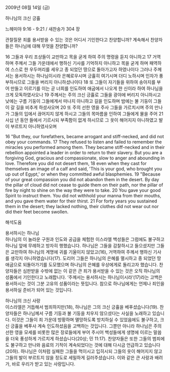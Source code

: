 2009년 08월 14일 (금)

하나님의 크신 긍휼



느헤미야 9:16 - 9:21 / 새찬송가 304 장


관찰질문
죄를 용서받을 수 있는 것은 어디서 기인한다고 찬양합니까?
계속해서 찬양자들은 하나님에 대해 무엇을 찬양합니까?

16 그들과 우리 조상들이 교만하고 목을 굳게 하여 주의 명령을 듣지 아니하고 17 거역하며 주께서 그들 가운데에서 행하신 기사를 기억하지 아니하고 목을 굳게 하며 패역하여 스스로 한 우두머리를 세우고 종 되었던 땅으로 돌아가고자 하였나이다 그러나 주께서는 용서하시는 하나님이시라 은혜로우시며 긍휼히 여기시며 더디 노하시며 인자가 풍부하시므로 그들을 버리지 아니하셨나이다 18 또 그들이 자기들을 위하여 송아지를 부어 만들고 이르기를 이는 곧 너희를 인도하여 애굽에서 나오게 한 신이라 하여 하나님을 크게 모독하였사오나 19 주께서는 주의 크신 긍휼로 그들을 광야에 버리지 아니하시고 낮에는 구름 기둥이 그들에게서 떠나지 아니하고 길을 인도하며 밤에는 불 기둥이 그들이 갈 길을 비추게 하셨사오며 20 또 주의 선한 영을 주사 그들을 가르치시며 주의 만나가 그들의 입에서 끊어지지 않게 하시고 그들의 목마름을 인하여 그들에게 물을 주어 21 사십 년 동안 들에서 기르시되 부족함이 없게 하시므로 그 옷이 해어지지 아니하였고 발이 부르트지 아니하였사오며  

16 "But they, our forefathers, became arrogant and stiff-necked, and did not obey your commands. 17 They refused to listen and failed to remember the miracles you performed among them. They became stiff-necked and in their rebellion appointed a leader in order to return to their slavery. But you are a forgiving God, gracious and compassionate, slow to anger and abounding in love. Therefore you did not desert them, 18 even when they cast for themselves an image of a calf and said, 'This is your god, who brought you up out of Egypt,' or when they committed awful blasphemies. 19 "Because of your great compassion you did not abandon them in the desert. By day the pillar of cloud did not cease to guide them on their path, nor the pillar of fire by night to shine on the way they were to take. 20 You gave your good Spirit to instruct them. You did not withhold your manna from their mouths, and you gave them water for their thirst. 21 For forty years you sustained them in the desert; they lacked nothing, their clothes did not wear out nor did their feet become swollen.

해석도움





용서하시는 하나님  
하나님의 이 놀라운 구원과 인도와 공급을 체험한 이스라엘 백성들은 그럼에도 불구하고 하나님 앞에 무례하고 방자히 행했습니다. 하나님은 그들을 감찰하시고 들으셨지만 그들은 교만하여 하나님의 계명에 귀를 기울이지 않았고(16), 거역하여 주께서 행하신 기사를 생각지 아니하였습니다(17). 도리어 그들은 하나님의 은혜를 멸시하고 종 되었던 땅 애굽으로 되돌아가기를 도모했으며 하나님의 은혜를 우상에게로 돌리고자 했습니다. 찬양자들은 심판받을 수밖에 없는 이 같은 큰 죄가 용서받을 수 있는 것은 오직 하나님의 성품에서 기인한다고 노래합니다. ‘주께서는 용서하시는 하나님이시라’(17)라는 고백은 용서하시는 것이 그분 고유의 성품이라는 뜻입니다. 참으로 하나님에게는 언제나 죄인을 용서하실 준비가 되어 있는 것입니다.         

하나님의 크신 사랑  
이스라엘은 거듭해서 범죄하지만(18), 하나님은 그의 크신 긍휼을 베푸셨습니다(19). 찬양자들은 하나님께서 구름 기둥과 불 기둥을 치우지 않으셨다는 사실을 노래하고 있습니다. 이것은 그들이 죄 가운데 방황하며 멸망하도록 방치하실 수 있었음에도 불구하고, 크신 긍휼을 베푸사 계속 인도하셨음을 고백하는 것입니다. 그뿐만 아니라 하나님은 주의 선한 영을 모세를 비롯한 많은 장로들에게 부어 주시어 백성들에게 생명에 이르는 말씀을 더욱 풍성하게 가르치게 하셨습니다(20상; 민 11:17). 찬양자들은 또한 그들의 범죄에도 불구하고 만나와 음료의 기적이 계속되었다는 것에 대해 다시금 언급하고 있습니다(20하). 하나님은 이처럼 실패한 그들을 먹이시고 입히시되 그들의 옷이 해어지지 않고 그들의 발이 부르트지 않을 정도로 세밀하게 길러주셨습니다. 이와 같은 큰 사랑과 배려가, 바로 우리가 받고 있는 사랑입니다.